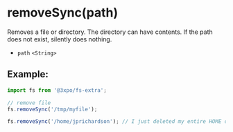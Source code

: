 # removeSync(path)

Removes a file or directory. The directory can have contents. If the path does not exist, silently does nothing.

- `path` `<String>`

## Example:

```js
import fs from '@3xpo/fs-extra';

// remove file
fs.removeSync('/tmp/myfile');

fs.removeSync('/home/jprichardson'); // I just deleted my entire HOME directory.
```
